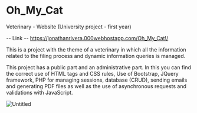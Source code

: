 # Oh_My_Cat
Veterinary - Website (University project - first year)

-- Link --
https://jonathanrivera.000webhostapp.com/Oh_My_Cat!/

This is a project with the theme of a veterinary in which all the information related to the filing process and dynamic information queries is managed.

This project has a public part and an administrative part. In this you can find the correct use of HTML tags and CSS rules, Use of Bootstrap, JQuery framework, PHP for managing sessions, database (CRUD), sending emails and generating PDF files as well as the use of asynchronous requests and validations with JavaScript.
    
    
    
    

![Untitled](https://user-images.githubusercontent.com/96964349/186794879-2b9719cd-7b32-49a2-8b2f-07eed40a5558.png)
